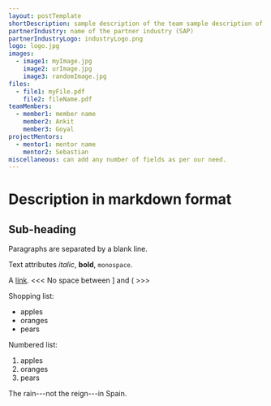```yaml
---
layout: postTemplate
shortDescription: sample description of the team sample description of the team sample description of the team sample description of the team 
partnerIndustry: name of the partner industry (SAP)
partnerIndustryLogo: industryLogo.png
logo: logo.jpg
images:
  - image1: myImage.jpg
    image2: urImage.jpg
    image3: randomImage.jpg
files:
  - file1: myFile.pdf
    file2: fileName.pdf
teamMembers:
  - member1: member name
    member2: Ankit
    member3: Goyal
projectMentors:
  - mentor1: mentor name
    mentor2: Sebastian
miscellaneous: can add any number of fields as per our need.
---
```


Description in markdown format
==============================

Sub-heading
-----------
 
 Paragraphs are separated
 by a blank line.
 
 Text attributes *italic*,
 **bold**, `monospace`.
 
 A [link](http://example.com).
 <<<   No space between ] and (  >>>

 Shopping list:
 
   * apples
   * oranges
   * pears
 
 Numbered list:
 
   1. apples
   2. oranges
   3. pears
 
 The rain---not the reign---in
 Spain.

